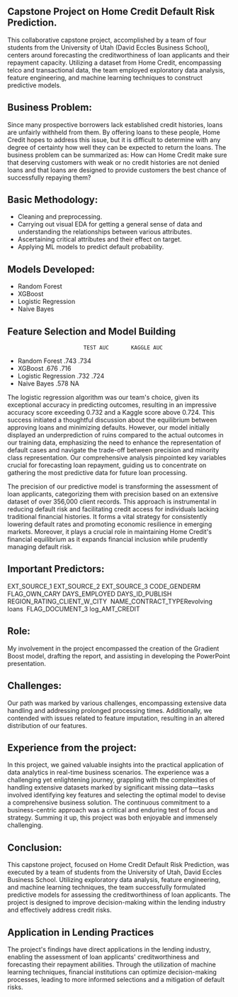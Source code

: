 ## Capstone Project on Home Credit Default Risk Prediction.

This collaborative capstone project, accomplished by a team of four students from the University of Utah (David Eccles Business School), centers around forecasting the creditworthiness of loan applicants and their repayment capacity. Utilizing a dataset from Home Credit, encompassing telco and transactional data, the team employed exploratory data analysis, feature engineering, and machine learning techniques to construct predictive models.

## Business Problem:

Since many prospective borrowers lack established credit histories, loans are unfairly withheld from them. By offering loans to these people, Home Credit hopes to address this issue, but it is difficult to determine with any degree of certainty how well they can be expected to return the loans. The business problem can be summarized as: How can Home Credit make sure that deserving customers with weak or no credit histories are not denied loans and that loans are designed to provide customers the best chance of successfully repaying them?

## Basic Methodology:

 - Cleaning and preprocessing.
 - Carrying out visual EDA for getting a general sense of data and understanding the relationships between various attributes.
 - Ascertaining critical attributes and their effect on target.
 - Applying ML models to predict default probability.

## Models Developed:

  - Random Forest
  - XGBoost
  - Logistic Regression
  - Naive Bayes

## Feature Selection and Model Building
                            TEST AUC       KAGGLE AUC
  - Random Forest            .743            .734     
  - XGBoost                  .676            .716
  - Logistic Regression      .732            .724
  - Naive Bayes              .578             NA

The logistic regression algorithm was our team's choice, given its exceptional accuracy in predicting outcomes, resulting in an impressive accuracy score exceeding 0.732 and a Kaggle score above 0.724. This success initiated a thoughtful discussion about the equilibrium between approving loans and minimizing defaults. 
However, our model initially displayed an underprediction of ruins compared to the actual outcomes in our training data, emphasizing the need to enhance the representation of default cases and navigate the trade-off between precision and minority class representation. Our comprehensive analysis pinpointed key variables crucial for forecasting loan repayment, guiding us to concentrate on gathering the most predictive data for future loan processing.

The precision of our predictive model is transforming the assessment of loan applicants, categorizing them with precision based on an extensive dataset of over 356,000 client records. This approach is instrumental in reducing default risk and facilitating credit access for individuals lacking traditional financial histories. 
It forms a vital strategy for consistently lowering default rates and promoting economic resilience in emerging markets. Moreover, it plays a crucial role in maintaining Home Credit's financial equilibrium as it expands financial inclusion while prudently managing default risk.

## Important Predictors:
EXT_SOURCE_1
EXT_SOURCE_2
EXT_SOURCE_3
CODE_GENDERM
FLAG_OWN_CARY
DAYS_EMPLOYED
DAYS_ID_PUBLISH
REGION_RATING_CLIENT_W_CITY 
NAME_CONTRACT_TYPERevolving loans 
FLAG_DOCUMENT_3
log_AMT_CREDIT 

## Role:

My involvement in the project encompassed the creation of the Gradient Boost model, drafting the report, and assisting in developing the PowerPoint presentation.

## Challenges:

Our path was marked by various challenges, encompassing extensive data handling and addressing prolonged processing times. Additionally, we contended with issues related to feature imputation, resulting in an altered distribution of our features. 

## Experience from the project:

In this project, we gained valuable insights into the practical application of data analytics in real-time business scenarios. The experience was a challenging yet enlightening journey, grappling with the complexities of handling extensive datasets marked by significant missing data—tasks involved identifying key features and selecting the optimal model to devise a comprehensive business solution. 
The continuous commitment to a business-centric approach was a critical and enduring test of focus and strategy. Summing it up, this project was both enjoyable and immensely challenging.

## Conclusion:

This capstone project, focused on Home Credit Default Risk Prediction, was executed by a team of students from the University of Utah, David Eccles Business School. Utilizing exploratory data analysis, feature engineering, and machine learning techniques, the team successfully formulated predictive models for assessing the creditworthiness of loan applicants. The project is designed to improve decision-making within the lending industry and effectively address credit risks.

## Application in Lending Practices

The project's findings have direct applications in the lending industry, enabling the assessment of loan applicants' creditworthiness and forecasting their repayment abilities. Through the utilization of machine learning techniques, financial institutions can optimize decision-making processes, leading to more informed selections and a mitigation of default risks.

